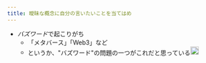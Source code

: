 ```yaml
---
title: 曖昧な概念に自分の言いたいことを当てはめ
---
```


* *バズワード*で起こりがち
  * 「メタバース」「Web3」など
  * というか、"バズワード"の問題の一つがこれだと思っている<img src='https://scrapbox.io/api/pages/blu3mo-public/blu3mo/icon' alt='blu3mo.icon' height="19.5"/>
